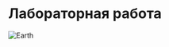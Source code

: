# Лабораторная работа

![Earth](https://www.sciencealert.com/the-earth-is-moving-substantially-less-because-of-the-global-pandemic)


